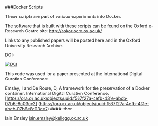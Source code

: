 ###Docker Scripts

These scripts are part of various experiments into Docker. 

The software that is built with these scripts can be found on
the Oxford e-Research Centre site:
http://oskar.oerc.ox.ac.uk/

Links to any published papers will be posted here and in the 
Oxford University Research Archive.

DOI:

[![DOI](https://zenodo.org/badge/50033914.svg)](https://zenodo.org/badge/latestdoi/50033914)

This code was used for a paper presented at the International Digital Curation Conference:

Emsley, I and De Roure, D, A framework for the preservation of a Docker container. International Digital Curation Conference.
[https://ora.ox.ac.uk/objects/uuid:f567f27a-4efb-431e-abcb-07b6e8c03ce2] (https://ora.ox.ac.uk/objects/uuid:f567f27a-4efb-431e-abcb-07b6e8c03ce2)
###Author

Iain Emsley <iain.emsley@kellogg.ox.ac.uk>
